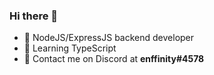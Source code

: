 ### Hi there 👋

- 🚀 NodeJS/ExpressJS backend developer
- 💄 Learning TypeScript
- 💬 Contact me on Discord at **enffinity#4578**
